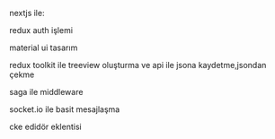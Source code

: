 nextjs ile:

redux auth işlemi

material ui tasarım

redux toolkit ile treeview oluşturma ve api ile jsona kaydetme,jsondan çekme

saga ile middleware

socket.io ile basit mesajlaşma

cke edidör eklentisi

